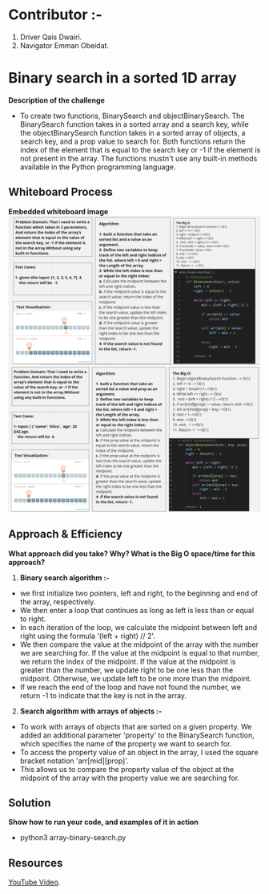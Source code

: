 # Contributor :-
1. Driver Qais Dwairi.
2. Navigator Emman Obeidat. 

# Binary search in a sorted 1D array
**Description of the challenge**
- To create two functions, BinarySearch and objectBinarySearch. The BinarySearch function takes in a sorted array and a search key, while the objectBinarySearch function takes in a sorted array of objects, a search key, and a prop value to search for. Both functions return the index of the element that is equal to the search key or -1 if the element is not present in the array. The functions mustn't use any built-in methods available in the Python programming language.

## Whiteboard Process
**Embedded whiteboard image**
![Alt text](./WB3.png)
![Alt text](./WB3-2.png)


## Approach & Efficiency
**What approach did you take? Why? What is the Big O space/time for this approach?**
1. **Binary search algorithm :-**

- we first initialize two pointers, left and right, to the beginning and end of the array, respectively.
- We then enter a loop that continues as long as left is less than or equal to right.
- In each iteration of the loop, we calculate the midpoint between left and right using the formula '(left + right) // 2'.
- We then compare the value at the midpoint of the array with the number we are searching for. If the value at the midpoint is equal to that number, we return the index of the midpoint. If the value at the midpoint is greater than the number, we update right to be one less than the midpoint. Otherwise, we update left to be one more than the midpoint.
- If we reach the end of the loop and have not found the number, we return -1 to indicate that the key is not in the array.

2. **Search algorithm with arrays of objects :-**

- To work with arrays of objects that are sorted on a given property. We added an additional parameter 'property' to the BinarySearch function, which specifies the name of the property we want to search for.
- To access the property value of an object in the array, I used the square bracket notation 'arr[mid][prop]'.
- This allows us to compare the property value of the object at the midpoint of the array with the property value we are searching for.


## Solution
**Show how to run your code, and examples of it in action**
- python3 array-binary-search.py


## Resources
[YouTube Video](https://www.youtube.com/watch?v=P3YID7liBug&t=314s).